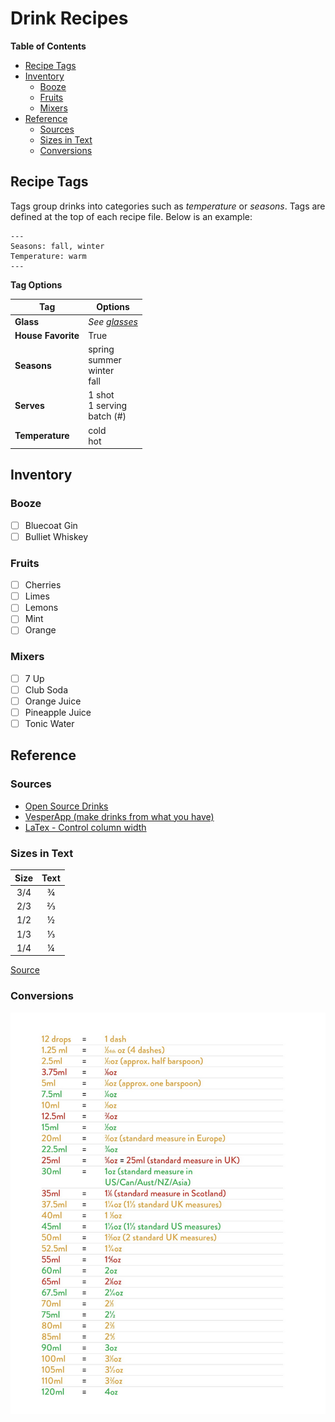 # Drink Recipes

<!-- START doctoc generated TOC please keep comment here to allow auto update -->
<!-- DON'T EDIT THIS SECTION, INSTEAD RE-RUN doctoc TO UPDATE -->
__Table of Contents__

- [Recipe Tags](#recipe-tags)
- [Inventory](#inventory)
  - [Booze](#booze)
  - [Fruits](#fruits)
  - [Mixers](#mixers)
- [Reference](#reference)
  - [Sources](#sources)
  - [Sizes in Text](#sizes-in-text)
  - [Conversions](#conversions)

<!-- END doctoc generated TOC please keep comment here to allow auto update -->

## Recipe Tags

Tags group drinks into categories such as _temperature_ or _seasons_. Tags are defined at the top of each recipe file. Below is an example:

```
---
Seasons: fall, winter
Temperature: warm
---
```

__Tag Options__

| Tag                | Options                                                                                       |
|--------------------|-----------------------------------------------------------------------------------------------|
| __Glass__          | _See [glasses](https://github.com/jonbrouse/drink-recipes/blob/main/glasses/README.md)_       |
| __House Favorite__ | True                                                                                          |
| __Seasons__        | spring<br>summer<br>winter<br>fall                                                            |
| __Serves__         | 1 shot<br>1 serving<br>batch (#)                                                              |
| __Temperature__    | cold<br>hot                                                                                   |


## Inventory

### Booze
- [ ] Bluecoat Gin
- [ ] Bulliet Whiskey

### Fruits
- [ ] Cherries
- [ ] Limes
- [ ] Lemons
- [ ] Mint
- [ ] Orange

### Mixers
- [ ] 7 Up
- [ ] Club Soda
- [ ] Orange Juice
- [ ] Pineapple Juice
- [ ] Tonic Water

## Reference 

### Sources

- [Open Source Drinks](https://github.com/alfg/opendrinks)
- [VesperApp (make drinks from what you have)](https://drinkrecipes.herokuapp.com/) 
- [LaTex - Control column width](https://texblog.org/2019/06/03/control-the-width-of-table-columns-tabular-in-latex/)

### Sizes in Text

|  Size  |  Text  |
|:------:|:------:|
| 3/4    | ¾      |
| 2/3    | ⅔      |
| 1/2    | ½      |
| 1/3    | ⅓      |
| 1/4    | ¼      |

[Source](https://en.wikipedia.org/wiki/Number_Forms)

### Conversions

![conversions](conversions.png)
